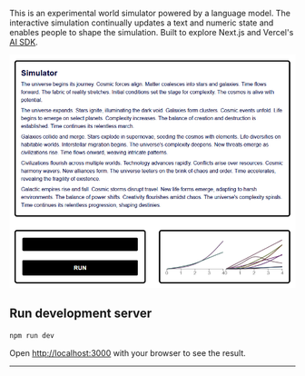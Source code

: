 This is an experimental world simulator powered by a language model. The interactive simulation continually updates a text and numeric state and enables people to shape the simulation. Built to explore Next.js and Vercel's [AI SDK](https://sdk.vercel.ai/docs/introduction).

![A screenshot of the world simulator](https://github.com/davidhaas6/world-sim/blob/main/screenshot.png?raw=true)


## Run development server

```bash
npm run dev
```
Open [http://localhost:3000](http://localhost:3000) with your browser to see the result.

---


